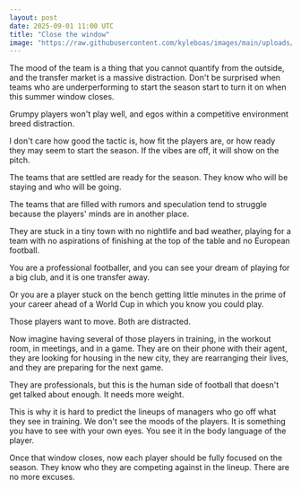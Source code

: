 ```yaml
---
layout: post
date: 2025-09-01 11:00 UTC
title: "Close the window"
image: "https://raw.githubusercontent.com/kyleboas/images/main/uploads/2025/08/31/Image-31Aug2025_19:18:32.png"
---
```


The mood of the team is a thing that you cannot quantify from the outside, and the transfer market is a massive distraction. Don't be surprised when teams who are underperforming to start the season start to turn it on when this summer window closes. 

<!---more--->

Grumpy players won't play well, and egos within a competitive environment breed distraction.

I don't care how good the tactic is, how fit the players are, or how ready they may seem to start the season. If the vibes are off, it will show on the pitch.

The teams that are settled are ready for the season. They know who will be staying and who will be going.

The teams that are filled with rumors and speculation tend to struggle because the players' minds are in another place.

They are stuck in a tiny town with no nightlife and bad weather, playing for a team with no aspirations of finishing at the top of the table and no European football. 

You are a professional footballer, and you can see your dream of playing for a big club, and it is one transfer away.

Or you are a player stuck on the bench getting little minutes in the prime of your career ahead of a World Cup in which you know you could play. 

Those players want to move. Both are distracted.

Now imagine having several of those players in training, in the workout room, in meetings, and in a game. They are on their phone with their agent, they are looking for housing in the new city, they are rearranging their lives, and they are preparing for the next game.

They are professionals, but this is the human side of football that doesn't get talked about enough. It needs more weight.

This is why it is hard to predict the lineups of managers who go off what they see in training. We don't see the moods of the players. It is something you have to see with your own eyes. You see it in the body language of the player.

Once that window closes, now each player should be fully focused on the season. They know who they are competing against in the lineup. There are no more excuses.